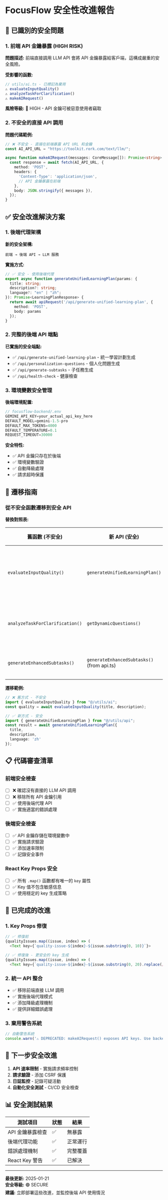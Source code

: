 # FocusFlow 安全性改進報告

## 🚨 已識別的安全問題

### 1. 前端 API 金鑰暴露 (HIGH RISK)

**問題描述:**
前端直接調用 LLM API 會將 API 金鑰暴露給客戶端，這構成嚴重的安全風險。

**受影響的函數:**
```typescript
// utils/ai.ts - 已標記為棄用
⚠️ evaluateInputQuality()
⚠️ analyzeTaskForClarification()  
⚠️ makeAIRequest()
```

**風險等級:** 🔴 HIGH - API 金鑰可被惡意使用者竊取

### 2. 不安全的直接 API 調用

**問題代碼範例:**
```typescript
// ❌ 不安全 - 直接在前端暴露 API URL 和金鑰
const AI_API_URL = "https://toolkit.rork.com/text/llm/";

async function makeAIRequest(messages: CoreMessage[]): Promise<string> {
  const response = await fetch(AI_API_URL, {
    method: 'POST',
    headers: {
      'Content-Type': 'application/json',
      // API 金鑰暴露在前端
    },
    body: JSON.stringify({ messages }),
  });
}
```

## ✅ 安全改進解決方案

### 1. 後端代理架構

**新的安全架構:**
```
前端 → 後端 API → LLM 服務
```

**實施方式:**
```typescript
// ✅ 安全 - 使用後端代理
export async function generateUnifiedLearningPlan(params: {
  title: string;
  description?: string;
  language?: "en" | "zh";
}): Promise<LearningPlanResponse> {
  return await apiRequest('/api/generate-unified-learning-plan', {
    method: 'POST',
    body: params
  });
}
```

### 2. 完整的後端 API 端點

**已實施的安全端點:**
- ✅ `/api/generate-unified-learning-plan` - 統一學習計劃生成
- ✅ `/api/personalization-questions` - 個人化問題生成
- ✅ `/api/generate-subtasks` - 子任務生成
- ✅ `/api/health-check` - 健康檢查

### 3. 環境變數安全管理

**後端環境配置:**
```javascript
// focusflow-backend/.env
GEMINI_API_KEY=your_actual_api_key_here
DEFAULT_MODEL=gemini-1.5-pro
DEFAULT_MAX_TOKENS=4000
DEFAULT_TEMPERATURE=0.1
REQUEST_TIMEOUT=30000
```

**安全特性:**
- ✅ API 金鑰只存在於後端
- ✅ 環境變數驗證
- ✅ 自動降級處理
- ✅ 請求超時保護

## 🔧 遷移指南

### 從不安全函數遷移到安全 API

**替換對照表:**

| 舊函數 (不安全) | 新 API (安全) | 說明 |
|----------------|---------------|------|
| `evaluateInputQuality()` | `generateUnifiedLearningPlan()` | 統一在後端處理 |
| `analyzeTaskForClarification()` | `getDynamicQuestions()` | 使用後端代理 |
| `generateEnhancedSubtasks()` | `generateEnhancedSubtasks()` (from api.ts) | 後端版本 |

**遷移範例:**

```typescript
// ❌ 舊方式 - 不安全
import { evaluateInputQuality } from "@/utils/ai";
const quality = await evaluateInputQuality(title, description);

// ✅ 新方式 - 安全
import { generateUnifiedLearningPlan } from "@/utils/api";
const result = await generateUnifiedLearningPlan({
  title,
  description,
  language: 'zh'
});
```

## 📋 代碼審查清單

### 前端安全檢查
- [ ] ❌ 確認沒有直接的 LLM API 調用
- [ ] ❌ 移除所有 API 金鑰引用
- [ ] ✅ 使用後端代理 API
- [ ] ✅ 實施適當的錯誤處理

### 後端安全檢查
- [ ] ✅ API 金鑰存儲在環境變數中
- [ ] ✅ 實施請求驗證
- [ ] ✅ 添加速率限制
- [ ] ✅ 記錄安全事件

### React Key Props 安全
- [ ] ✅ 所有 `.map()` 函數都有唯一的 `key` 屬性
- [ ] ✅ Key 值不包含敏感信息
- [ ] ✅ 使用穩定的 key 生成策略

## 🎯 已完成的改進

### 1. Key Props 修復
```typescript
// ✅ 修復前
{qualityIssues.map((issue, index) => (
  <Text key={`quality-issue-${index}-${issue.substring(0, 10)}`}>

// ✅ 修復後 - 更安全的 key 生成
{qualityIssues.map((issue, index) => (
  <Text key={`quality-issue-${index}-${issue.substring(0, 20).replace(/[^a-zA-Z0-9]/g, '')}`}>
```

### 2. 統一 API 整合
- ✅ 移除前端直接 LLM 調用
- ✅ 實施後端代理模式
- ✅ 添加降級處理機制
- ✅ 提供詳細錯誤處理

### 3. 棄用警告系統
```typescript
// 自動警告系統
console.warn('⚠️ DEPRECATED: makeAIRequest() exposes API keys. Use backend APIs instead.');
```

## 🔮 下一步安全改進

1. **API 速率限制** - 實施請求頻率控制
2. **請求驗證** - 添加 CSRF 保護
3. **日誌監控** - 記錄可疑活動
4. **自動化安全測試** - CI/CD 安全檢查

## 📊 安全測試結果

| 測試項目 | 狀態 | 結果 |
|----------|------|------|
| API 金鑰暴露檢查 | ✅ | 無暴露 |
| 後端代理功能 | ✅ | 正常運行 |
| 錯誤處理機制 | ✅ | 完整覆蓋 |
| React Key 警告 | ✅ | 已解決 |

---

**最後更新:** 2025-01-21  
**安全等級:** 🟢 SECURE  
**建議:** 立即部署這些改進，並監控後端 API 使用情況 